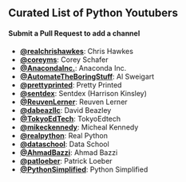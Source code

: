 ## Curated List of Python Youtubers

#### Submit a Pull Request to add a channel

- **[@realchrishawkes](https://www.youtube.com/@realchrishawkes)**: Chris Hawkes
- **[@coreyms](https://www.youtube.com/@coreyms)**: Corey Schafer
- **[@AnacondaInc.](https://www.youtube.com/@AnacondaInc.)**: Anaconda Inc.
- **[@AutomateTheBoringStuff](https://www.youtube.com/@AutomateTheBoringStuff)**: Al Sweigart
- **[@prettyprinted](https://www.youtube.com/@prettyprinted)**: Pretty Printed
- **[@sentdex](https://www.youtube.com/@sentdex)**: Sentdex (Harrison Kinsley)
- **[@ReuvenLerner](https://www.youtube.com/reuvenlerner)**: Reuven Lerner
- **[@dabeazllc](https://www.youtube.com/@dabeazllc)**: David Beazley
- **[@TokyoEdTech](https://www.youtube.com/channel/UC2vm-0XX5RkWCXWwtBZGOXg)**: TokyoEdtech
- **[@mikeckennedy](https://www.youtube.com/user/mkennedy66996694)**: Micheal Kennedy
- **[@realpython](https://www.youtube.com/realpython)**: Real Python
- **[@dataschool](https://www.youtube.com/@dataschool)**: Data School
- **[@AhmadBazzi](https://www.youtube.com/@AhmadBazzi)**: Ahmad Bazzi
- **[@patloeber](https://www.youtube.com/@patloeber)**: Patrick Loeber
- **[@PythonSimplified](https://www.youtube.com/@PythonSimplified)**: Python Simplified

